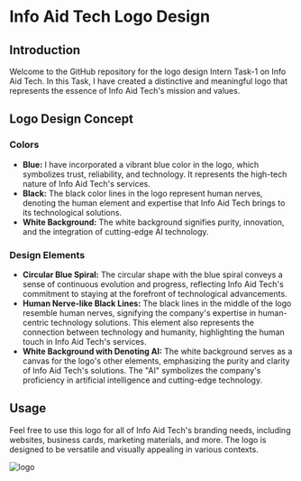 # Info Aid Tech Logo Design

## Introduction
Welcome to the GitHub repository for the logo design Intern Task-1 on Info Aid Tech. In this Task, I have created a distinctive and meaningful logo that represents the essence of Info Aid Tech's mission and values.

## Logo Design Concept

### Colors
- **Blue:** I have incorporated a vibrant blue color in the logo, which symbolizes trust, reliability, and technology. It represents the high-tech nature of Info Aid Tech's services.
- **Black:** The black color lines in the logo represent human nerves, denoting the human element and expertise that Info Aid Tech brings to its technological solutions.
- **White Background:** The white background signifies purity, innovation, and the integration of cutting-edge AI technology.

### Design Elements
- **Circular Blue Spiral:** The circular shape with the blue spiral conveys a sense of continuous evolution and progress, reflecting Info Aid Tech's commitment to staying at the forefront of technological advancements.
- **Human Nerve-like Black Lines:** The black lines in the middle of the logo resemble human nerves, signifying the company's expertise in human-centric technology solutions. This element also represents the connection between technology and humanity, highlighting the human touch in Info Aid Tech's services.
- **White Background with Denoting AI:** The white background serves as a canvas for the logo's other elements, emphasizing the purity and clarity of Info Aid Tech's solutions. The "AI" symbolizes the company's proficiency in artificial intelligence and cutting-edge technology.

## Usage
Feel free to use this logo for all of Info Aid Tech's branding needs, including websites, business cards, marketing materials, and more. The logo is designed to be versatile and visually appealing in various contexts.


![logo](https://github.com/Aaffiya/aidtec_Logo-Banner_Design/assets/144488901/8cf2eea8-9040-4545-b5cf-0fcbcb0c0c9f)

